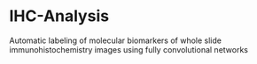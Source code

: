 # IHC-Analysis
Automatic labeling of molecular biomarkers of whole slide immunohistochemistry images using fully convolutional networks
